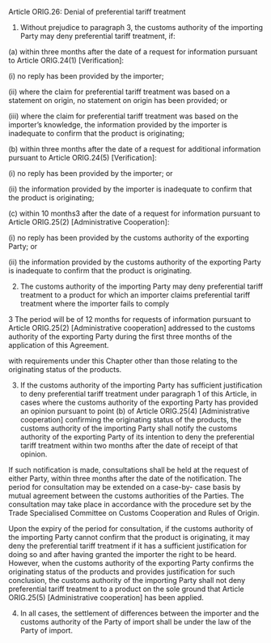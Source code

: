Article ORIG.26: Denial of preferential tariff treatment

1. Without prejudice to paragraph 3, the customs authority of the importing Party may deny preferential tariff treatment, if:

(a) within three months after the date of a request for information pursuant to Article ORIG.24(1) [Verification]:

(i) no reply has been provided by the importer;

(ii) where the claim for preferential tariff treatment was based on a statement on origin, no statement on origin has been provided; or

(iii) where the claim for preferential tariff treatment was based on the importer’s knowledge, the information provided by the importer is inadequate to confirm that the product is originating;

(b) within three months after the date of a request for additional information pursuant to Article ORIG.24(5) [Verification]:

(i) no reply has been provided by the importer; or

(ii) the information provided by the importer is inadequate to confirm that the product is originating;

(c) within 10 months3 after the date of a request for information pursuant to Article ORIG.25(2) [Administrative Cooperation]:

(i) no reply has been provided by the customs authority of the exporting Party; or

(ii) the information provided by the customs authority of the exporting Party is inadequate to confirm that the product is originating.

2. The customs authority of the importing Party may deny preferential tariff treatment to a product for which an importer claims preferential tariff treatment where the importer fails to comply



3 The period will be of 12 months for requests of information pursuant to Article ORIG.25(2) [Administrative cooperation] addressed to the customs authority of the exporting Party during the first three months of the application of this Agreement.
 

with requirements under this Chapter other than those relating to the originating status of the products.

3. If the customs authority of the importing Party has sufficient justification to deny preferential tariff treatment under paragraph 1 of this Article, in cases where the customs authority of the exporting Party has provided an opinion pursuant to point (b) of Article ORIG.25(4) [Administrative cooperation] confirming the originating status of the products, the customs authority of the importing Party shall notify the customs authority of the exporting Party of its intention to deny the preferential tariff treatment within two months after the date of receipt of that opinion.

If such notification is made, consultations shall be held at the request of either Party, within three months after the date of the notification. The period for consultation may be extended on a case-by- case basis by mutual agreement between the customs authorities of the Parties. The consultation may take place in accordance with the procedure set by the Trade Specialised Committee on Customs Cooperation and Rules of Origin.

Upon the expiry of the period for consultation, if the customs authority of the importing Party cannot confirm that the product is originating, it may deny the preferential tariff treatment if it has a sufficient justification for doing so and after having granted the importer the right to be heard. However, when the customs authority of the exporting Party confirms the originating status of the products and provides justification for such conclusion, the customs authority of the importing Party shall not deny preferential tariff treatment to a product on the sole ground that Article ORIG.25(5) [Administrative cooperation] has been applied.

4. In all cases, the settlement of differences between the importer and the customs authority of the Party of import shall be under the law of the Party of import.
